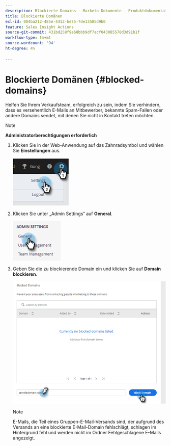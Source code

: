 ```yaml
---
description: Blockierte Domains - Marketo-Dokumente - Produktdokumentation
title: Blockierte Domänen
exl-id: 004ba212-485e-4412-be75-7de13505d9b0
feature: Sales Insight Actions
source-git-commit: 431bd258f9a68bbb9df7acf043085578d3d91b1f
workflow-type: tm+mt
source-wordcount: '94'
ht-degree: 4%

---
```


# Blockierte Domänen {#blocked-domains}

Helfen Sie Ihrem Verkaufsteam, erfolgreich zu sein, indem Sie verhindern, dass es versehentlich E-Mails an Mitbewerber, bekannte Spam-Fallen oder andere Domains sendet, mit denen Sie nicht in Kontakt treten möchten.

>[!NOTE]
>
>**Administratorberechtigungen erforderlich**

1. Klicken Sie in der Web-Anwendung auf das Zahnradsymbol und wählen Sie **Einstellungen** aus.

   ![](assets/blocked-domains-1.png)

1. Klicken Sie unter „Admin Settings“ auf **General**.

   ![](assets/blocked-domains-2.png)

1. Geben Sie die zu blockierende Domain ein und klicken Sie auf **Domain blockieren**.

   ![](assets/blocked-domains-3.png)

   >[!NOTE]
   >
   >E-Mails, die Teil eines Gruppen-E-Mail-Versands sind, der aufgrund des Versands an eine blockierte E-Mail-Domain fehlschlägt, schlagen im Hintergrund fehl und werden nicht im Ordner Fehlgeschlagene E-Mails angezeigt.
